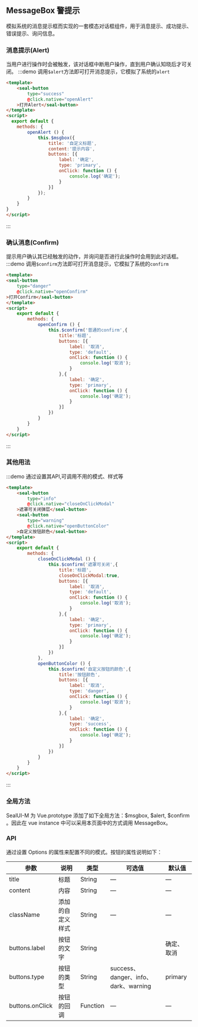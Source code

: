 <script>
    export default {
        methods: {
            openAlert () {
                this.$msgbox({
                    title: '自定义标题',
                    content:'提示内容',
                    buttons: [{
                        label: '确定',
                        type: 'primary',
                        onClick: function () {
                            console.log('确定');
                        }
                    }]
                });
            },
            openConfirm () {
                this.$confirm('普通的confirm',{
                    title:'标题',
                    buttons: [{
                        label: '取消',
                        type: 'default',
                        onClick: function () {
                            console.log('取消');
                        }
                    },{
                        label: '确定',
                        type: 'primary',
                        onClick: function () {
                            console.log('确定');
                        }
                    }]
                })
            },
            closeOnClickModal () {
                this.$confirm('遮罩可关闭',{
                    title:'标题',
                    closeOnClickModal:true,
                    buttons: [{
                        label: '取消',
                        type: 'default',
                        onClick: function () {
                            console.log('取消');
                        }
                    },{
                        label: '确定',
                        type: 'primary',
                        onClick: function () {
                            console.log('确定');
                        }
                    }]
                })
            },
            openButtonColor () {
                this.$confirm('自定义按钮的颜色',{
                    title:'按钮颜色',
                    buttons: [{
                        label: '取消',
                        type: 'danger',
                        onClick: function () {
                            console.log('取消');
                        }
                    },{
                        label: '确定',
                        type: 'success',
                        onClick: function () {
                            console.log('确定');
                        }
                    }]
                })
            },
        }
    }
</script>
## MessageBox 警提示

模拟系统的消息提示框而实现的一套模态对话框组件，用于消息提示、成功提示、错误提示、询问信息。


### 消息提示(Alert)
当用户进行操作时会被触发，该对话框中断用户操作，直到用户确认知晓后才可关闭。
:::demo 调用`$alert`方法即可打开消息提示，它模拟了系统的`alert`
```html
<template>
    <seal-button
        type="success"
        @click.native="openAlert"
    >打开Alert</seal-button>
</template>
<script>
  export default {
    methods: {
        openAlert () {
            this.$msgbox({
                title: '自定义标题',
                content:'提示内容',
                buttons: [{
                    label: '确定',
                    type: 'primary',
                    onClick: function () {
                        console.log('确定');
                    }
                }]
            });
        }
    }
}
</script>
```
:::

### 确认消息(Confirm)
提示用户确认其已经触发的动作，并询问是否进行此操作时会用到此对话框。
:::demo 调用`$confirm`方法即可打开消息提示，它模拟了系统的`confirm`
```html
<template>
<seal-button
    type="danger"
    @click.native="openConfirm"
>打开Confirm</seal-button>
</template>
<script>
    export default {
        methods: {
            openConfirm () {
                this.$confirm('普通的confirm',{
                    title:'标题',
                    buttons: [{
                        label: '取消',
                        type: 'default',
                        onClick: function () {
                            console.log('取消');
                        }
                    },{
                        label: '确定',
                        type: 'primary',
                        onClick: function () {
                            console.log('确定');
                        }
                    }]
                })
            }
        }
    }
</script>
```
:::

### 其他用法
:::demo 通过设置其API,可调用不用的模式、样式等
```html
<template>
    <seal-button
        type="info"
        @click.native="closeOnClickModal"
    >遮罩可关闭弹层</seal-button>
    <seal-button
        type="warning"
        @click.native="openButtonColor"
    >自定义按钮颜色</seal-button>
</template>
<script>
    export default {
        methods: {
            closeOnClickModal () {
                this.$confirm('遮罩可关闭',{
                    title:'标题',
                    closeOnClickModal:true,
                    buttons: [{
                        label: '取消',
                        type: 'default',
                        onClick: function () {
                            console.log('取消');
                        }
                    },{
                        label: '确定',
                        type: 'primary',
                        onClick: function () {
                            console.log('确定');
                        }
                    }]
                })
            },
            openButtonColor () {
                this.$confirm('自定义按钮的颜色',{
                    title:'按钮颜色',
                    buttons: [{
                        label: '取消',
                        type: 'danger',
                        onClick: function () {
                            console.log('取消');
                        }
                    },{
                        label: '确定',
                        type: 'success',
                        onClick: function () {
                            console.log('确定');
                        }
                    }]
                })
            }
        }
    }
</script>
```
:::

### 全局方法
SealUI-M 为 Vue.prototype 添加了如下全局方法：$msgbox, $alert, $confirm 。因此在 vue instance 中可以采用本页面中的方式调用 MessageBox。

### API
通过设置 Options 的属性来配置不同的模式。按钮的属性说明如下：

| 参数      | 说明    | 类型      | 可选值       | 默认值   |
|---------- |-------- |---------- |-------------  |-------- |
| title     | 标题   | String  |      —        |    —     |
| content     | 内容   | String    |  —  |     —    |
| className     | 添加的自定义样式   | String    | — |  —  |
| buttons.label     | 按钮的文字   | String    |  |  确定、取消  |
| buttons.type   | 按钮的类型   | String    | success、danger、info、dark、warning |  primary  |
| buttons.onClick     | 按钮的回调   | Function    | — |  —  |
